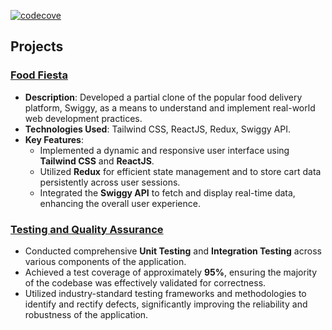 [![codecove](https://codecov.io/gh/Mdkamran2023/food-fiesta/branch/main/graph/badge.svg)](https://app.codecov.io/gh/Mdkamran2023/food-fiesta)
## Projects

### [Food Fiesta](https://food-fiesta-5c31e.firebaseapp.com/)
- **Description**: Developed a partial clone of the popular food delivery platform, Swiggy, as a means to understand and implement real-world web development practices.
- **Technologies Used**: Tailwind CSS, ReactJS, Redux, Swiggy API.
- **Key Features**:
    - Implemented a dynamic and responsive user interface using **Tailwind CSS** and **ReactJS**.
    - Utilized **Redux** for efficient state management and to store cart data persistently across user sessions.
    - Integrated the **Swiggy API** to fetch and display real-time data, enhancing the overall user experience.
 
### [Testing and Quality Assurance](https://drive.google.com/file/d/11KAod14Q7wU3rsjKrtflOZvP3N6lp_k1/view?usp=sharing)
- Conducted comprehensive **Unit Testing** and **Integration Testing** across various components of the application.
- Achieved a test coverage of approximately **95%**, ensuring the majority of the codebase was effectively validated for correctness.
- Utilized industry-standard testing frameworks and methodologies to identify and rectify defects, significantly improving the reliability and robustness of the application.
